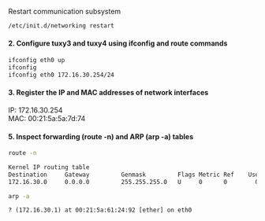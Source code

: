Restart communication subsystem
```sh
/etc/init.d/networking restart
```

#### 2. Configure tuxy3 and tuxy4 using ifconfig and route commands
```sh
ifconfig eth0 up
ifconfig
ifconfig eth0 172.16.30.254/24
```

#### 3. Register the IP and MAC addresses of network interfaces
IP: 172.16.30.254  
MAC: 00:21:5a:5a:7d:74

#### 5. Inspect forwarding (route -n) and ARP (arp -a) tables
```sh
route -n
```
```txt
Kernel IP routing table
Destination     Gateway         Genmask         Flags Metric Ref    Use Iface
172.16.30.0     0.0.0.0         255.255.255.0   U     0      0        0 eth0
```
```sh
arp -a
```
```txt
? (172.16.30.1) at 00:21:5a:61:24:92 [ether] on eth0
```

